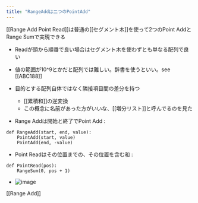 ```yaml
---
title: "RangeAddは二つのPointAdd"
---
```


[[Range Add Point Read]]は普通の[[セグメント木]]を使って2つのPoint AddとRange Sumで実現できる
- Readが頭から順番で良い場合はセグメント木を使わずとも単なる配列で良い
- 値の範囲が10^9とかだと配列では難しい。辞書を使うといい。see [[ABC188]]


- 目的とする配列自体ではなく隣接項目間の差分を持つ
    - [[累積和]]の逆変換
    - この概念に名前があった方がいいな、[[増分リスト]]と呼んでるのを見た
- Range Addは開始と終了でPoint Add
:

```
def RangeAdd(start, end, value):
	PointAdd(start, value)
	PointAdd(end, -value)
```

- Point Readはその位置までの、その位置を含む和
:

```
def PointRead(pos):
	RangeSum(0, pos + 1)
```


- ![image](https://gyazo.com/a7c5788e15c7b7e45cf475276b6d63b2/thumb/1000)

[[Range Add]]
